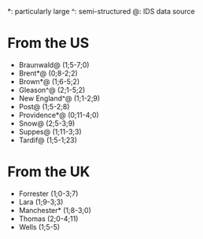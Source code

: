 *: particularly large
^: semi-structured
@: IDS data source

From the US
===========

* Braunwald@ (1;5-7;0)
* Brent*@ (0;8-2;2)
* Brown*@ (1;6-5;2)
* Gleason^@ (2;1-5;2)
* New England^@ (1;1-2;9)
* Post@ (1;5-2;8) 
* Providence*@ (0;11-4;0)
* Snow@ (2;5-3;9)
* Suppes@ (1;11-3;3)
* Tardif@ (1;5-1;23)

From the UK
===========

* Forrester (1;0-3;7)
* Lara (1;9-3;3)
* Manchester* (1;8-3;0)
* Thomas (2;0-4;11)
* Wells (1;5-5)
